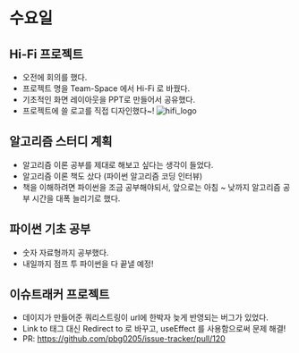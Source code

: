 # 수요일

## Hi-Fi 프로젝트
* 오전에 회의를 했다.
* 프로젝트 명을 Team-Space 에서 Hi-Fi 로 바꿨다.
* 기초적인 화면 레이아웃을  PPT로 만들어서 공유했다.
* 프로젝트에 쓸 로고를 직접 디자인했다~!
![hifi_logo](https://user-images.githubusercontent.com/71166372/125652665-eda9f9fc-490f-40d9-9d7f-8c735699e398.png)



## 알고리즘 스터디 계획
* 알고리즘 이론 공부를 제대로 해보고 싶다는 생각이 들었다.
* 알고리즘 이론 책도 샀다 (파이썬 알고리즘 코딩 인터뷰)
* 책을 이해하려면 파이썬을 조금 공부해야되서, 앞으로는 아침 ~ 낮까지 알고리즘 공부 시간을 대폭 늘리기로 했다.


## 파이썬 기초 공부
* 숫자 자료형까지 공부했다.
* 내일까지 점프 투 파이썬을 다 끝낼 예정!


## 이슈트래커 프로젝트
* 데이지가 만들어준 쿼리스트링이 url에 한박자 늦게 반영되는 버그가 있었다.
* Link to 태그 대신 Redirect to 로 바꾸고, useEffect 를 사용함으로써 문제 해결!
* PR: https://github.com/pbg0205/issue-tracker/pull/120

